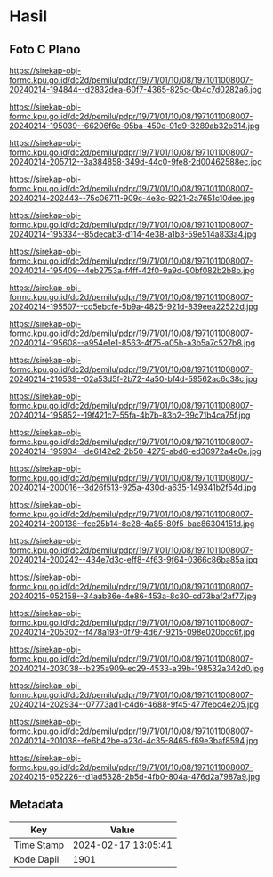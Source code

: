 # Hasil

## Foto C Plano

https://sirekap-obj-formc.kpu.go.id/dc2d/pemilu/pdpr/19/71/01/10/08/1971011008007-20240214-194844--d2832dea-60f7-4365-825c-0b4c7d0282a6.jpg

https://sirekap-obj-formc.kpu.go.id/dc2d/pemilu/pdpr/19/71/01/10/08/1971011008007-20240214-195039--66206f6e-95ba-450e-91d9-3289ab32b314.jpg

https://sirekap-obj-formc.kpu.go.id/dc2d/pemilu/pdpr/19/71/01/10/08/1971011008007-20240214-205712--3a384858-349d-44c0-9fe8-2d00462588ec.jpg

https://sirekap-obj-formc.kpu.go.id/dc2d/pemilu/pdpr/19/71/01/10/08/1971011008007-20240214-202443--75c06711-909c-4e3c-9221-2a7651c10dee.jpg

https://sirekap-obj-formc.kpu.go.id/dc2d/pemilu/pdpr/19/71/01/10/08/1971011008007-20240214-195334--85decab3-d114-4e38-a1b3-59e514a833a4.jpg

https://sirekap-obj-formc.kpu.go.id/dc2d/pemilu/pdpr/19/71/01/10/08/1971011008007-20240214-195409--4eb2753a-f4ff-42f0-9a9d-90bf082b2b8b.jpg

https://sirekap-obj-formc.kpu.go.id/dc2d/pemilu/pdpr/19/71/01/10/08/1971011008007-20240214-195507--cd5ebcfe-5b9a-4825-921d-839eea22522d.jpg

https://sirekap-obj-formc.kpu.go.id/dc2d/pemilu/pdpr/19/71/01/10/08/1971011008007-20240214-195608--a954e1e1-8563-4f75-a05b-a3b5a7c527b8.jpg

https://sirekap-obj-formc.kpu.go.id/dc2d/pemilu/pdpr/19/71/01/10/08/1971011008007-20240214-210539--02a53d5f-2b72-4a50-bf4d-59562ac6c38c.jpg

https://sirekap-obj-formc.kpu.go.id/dc2d/pemilu/pdpr/19/71/01/10/08/1971011008007-20240214-195852--19f421c7-55fa-4b7b-83b2-39c71b4ca75f.jpg

https://sirekap-obj-formc.kpu.go.id/dc2d/pemilu/pdpr/19/71/01/10/08/1971011008007-20240214-195934--de6142e2-2b50-4275-abd6-ed36972a4e0e.jpg

https://sirekap-obj-formc.kpu.go.id/dc2d/pemilu/pdpr/19/71/01/10/08/1971011008007-20240214-200016--3d26f513-925a-430d-a635-149341b2f54d.jpg

https://sirekap-obj-formc.kpu.go.id/dc2d/pemilu/pdpr/19/71/01/10/08/1971011008007-20240214-200138--fce25b14-8e28-4a85-80f5-bac86304151d.jpg

https://sirekap-obj-formc.kpu.go.id/dc2d/pemilu/pdpr/19/71/01/10/08/1971011008007-20240214-200242--434e7d3c-eff8-4f63-9f64-0366c86ba85a.jpg

https://sirekap-obj-formc.kpu.go.id/dc2d/pemilu/pdpr/19/71/01/10/08/1971011008007-20240215-052158--34aab36e-4e86-453a-8c30-cd73baf2af77.jpg

https://sirekap-obj-formc.kpu.go.id/dc2d/pemilu/pdpr/19/71/01/10/08/1971011008007-20240214-205302--f478a193-0f79-4d67-9215-098e020bcc6f.jpg

https://sirekap-obj-formc.kpu.go.id/dc2d/pemilu/pdpr/19/71/01/10/08/1971011008007-20240214-203038--b235a909-ec29-4533-a39b-198532a342d0.jpg

https://sirekap-obj-formc.kpu.go.id/dc2d/pemilu/pdpr/19/71/01/10/08/1971011008007-20240214-202934--07773ad1-c4d6-4688-9f45-477febc4e205.jpg

https://sirekap-obj-formc.kpu.go.id/dc2d/pemilu/pdpr/19/71/01/10/08/1971011008007-20240214-201038--fe6b42be-a23d-4c35-8465-f69e3baf8594.jpg

https://sirekap-obj-formc.kpu.go.id/dc2d/pemilu/pdpr/19/71/01/10/08/1971011008007-20240215-052226--d1ad5328-2b5d-4fb0-804a-476d2a7987a9.jpg


## Metadata

| Key        | Value               |
| ---------- | ------------------- |
| Time Stamp | 2024-02-17 13:05:41 |
| Kode Dapil | 1901                |



